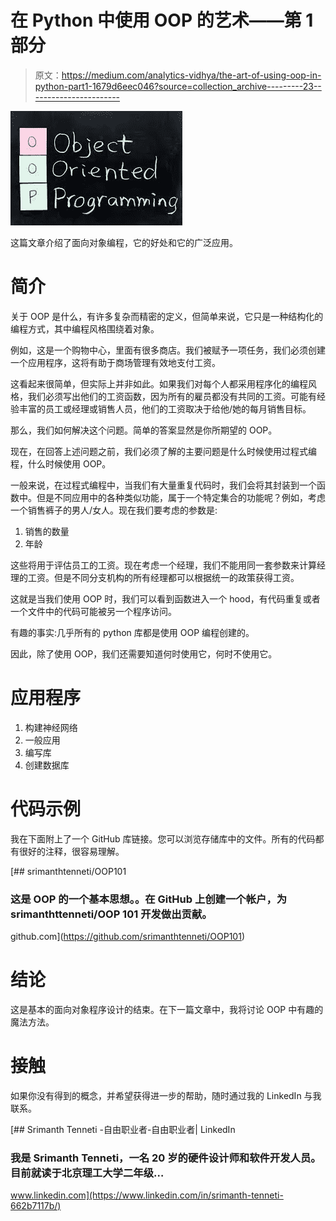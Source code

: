 # 在 Python 中使用 OOP 的艺术——第 1 部分

> 原文：<https://medium.com/analytics-vidhya/the-art-of-using-oop-in-python-part1-1679d6eec046?source=collection_archive---------23----------------------->

![](img/2d5767ee521098e04cbaa6aad822d6b2.png)

这篇文章介绍了面向对象编程，它的好处和它的广泛应用。

# **简介**

关于 OOP 是什么，有许多复杂而精密的定义，但简单来说，它只是一种结构化的编程方式，其中编程风格围绕着对象。

例如，这是一个购物中心，里面有很多商店。我们被赋予一项任务，我们必须创建一个应用程序，这将有助于商场管理有效地支付工资。

这看起来很简单，但实际上并非如此。如果我们对每个人都采用程序化的编程风格，我们必须写出他们的工资函数，因为所有的雇员都没有共同的工资。可能有经验丰富的员工或经理或销售人员，他们的工资取决于给他/她的每月销售目标。

那么，我们如何解决这个问题。简单的答案显然是你所期望的 OOP。

现在，在回答上述问题之前，我们必须了解的主要问题是什么时候使用过程式编程，什么时候使用 OOP。

一般来说，在过程式编程中，当我们有大量重复代码时，我们会将其封装到一个函数中。但是不同应用中的各种类似功能，属于一个特定集合的功能呢？例如，考虑一个销售裤子的男人/女人。现在我们要考虑的参数是:

1.  销售的数量
2.  年龄

这些将用于评估员工的工资。现在考虑一个经理，我们不能用同一套参数来计算经理的工资。但是不同分支机构的所有经理都可以根据统一的政策获得工资。

这就是当我们使用 OOP 时，我们可以看到函数进入一个 hood，有代码重复或者一个文件中的代码可能被另一个程序访问。

有趣的事实:几乎所有的 python 库都是使用 OOP 编程创建的。

因此，除了使用 OOP，我们还需要知道何时使用它，何时不使用它。

# 应用程序

1.  构建神经网络
2.  一般应用
3.  编写库
4.  创建数据库

# 代码示例

我在下面附上了一个 GitHub 库链接。您可以浏览存储库中的文件。所有的代码都有很好的注释，很容易理解。

[](https://github.com/srimanthtenneti/OOP101) [## srimanthtenneti/OOP101

### 这是 OOP 的一个基本思想。。在 GitHub 上创建一个帐户，为 srimanthttenneti/OOP 101 开发做出贡献。

github.com](https://github.com/srimanthtenneti/OOP101) 

# 结论

这是基本的面向对象程序设计的结束。在下一篇文章中，我将讨论 OOP 中有趣的魔法方法。

# 接触

如果你没有得到的概念，并希望获得进一步的帮助，随时通过我的 LinkedIn 与我联系。

[](https://www.linkedin.com/in/srimanth-tenneti-662b7117b/) [## Srimanth Tenneti -自由职业者-自由职业者| LinkedIn

### 我是 Srimanth Tenneti，一名 20 岁的硬件设计师和软件开发人员。目前就读于北京理工大学二年级…

www.linkedin.com](https://www.linkedin.com/in/srimanth-tenneti-662b7117b/)